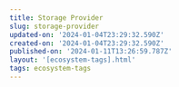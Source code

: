 ```yaml
---
title: Storage Provider
slug: storage-provider
updated-on: '2024-01-04T23:29:32.590Z'
created-on: '2024-01-04T23:29:32.590Z'
published-on: '2024-01-11T13:26:59.787Z'
layout: '[ecosystem-tags].html'
tags: ecosystem-tags
---
```



